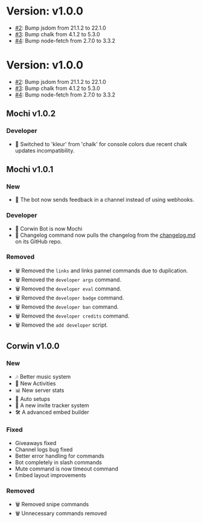 # Version: v1.0.0

* [#2](https://github.com/vixshan/Mochi/pull/2): Bump jsdom from 21.1.2 to 22.1.0
* [#3](https://github.com/vixshan/Mochi/pull/3): Bump chalk from 4.1.2 to 5.3.0
* [#4](https://github.com/vixshan/Mochi/pull/4): Bump node-fetch from 2.7.0 to 3.3.2


# Version: v1.0.0

* [#2](https://github.com/vixshan/Mochi/pull/2): Bump jsdom from 21.1.2 to 22.1.0
* [#3](https://github.com/vixshan/Mochi/pull/3): Bump chalk from 4.1.2 to 5.3.0
* [#4](https://github.com/vixshan/Mochi/pull/4): Bump node-fetch from 2.7.0 to 3.3.2


## Mochi v1.0.2

### Developer
* 🎉 Switched to 'kleur' from 'chalk' for console colors due recent chalk updates incompatibility.

## Mochi v1.0.1

### New
* 🎉 The bot now sends feedback in a channel instead of using webhooks.

### Developer
* 🤖 Corwin Bot is now Mochi
* 🎉 Changelog command now pulls the changelog from the [changelog.md](./CHANGELOG.md) on its GitHub repo.

### Removed
* 🗑️ Removed the `links` and links pannel commands due to duplication.
* 🗑️ Removed the `developer args` command.
* 🗑️ Removed the `developer eval` command.
* 🗑️ Removed the `developer badge` command.
* 🗑️ Removed the `developer ban` command.
* 🗑️ Removed the `developer credits` command.
* 🗑️ Removed the `add developer` script.

## Corwin v1.0.0

### New
* 🎶 Better music system
* 🎉 New Activities
* 📊 New server stats
* 🤖 Auto setups
* 🎉 A new invite tracker system
* 🛠️ A advanced embed builder

### Fixed
* Giveaways fixed
* Channel logs bug fixed
* Better error handling for commands
* Bot completely in slash commands
* Mute command is now timeout command
* Embed layout improvements

### Removed
* 🗑️ Removed snipe commands
* 🗑️ Unnecessary commands removed
